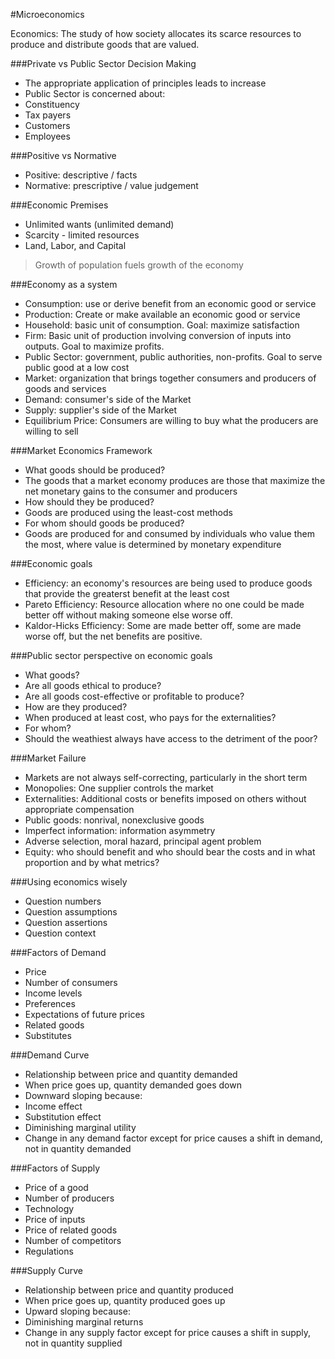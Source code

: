 #Microeconomics

Economics: The study of how society allocates its scarce resources to
produce and distribute goods that are valued.

###Private vs Public Sector Decision Making
 - The appropriate application of principles leads to increase
 - Public Sector is concerned about:
  - Constituency
  - Tax payers
  - Customers
  - Employees

###Positive vs Normative
 - Positive: descriptive / facts
 - Normative: prescriptive / value judgement

###Economic Premises
 - Unlimited wants (unlimited demand)
 - Scarcity - limited resources
  - Land, Labor, and Capital

> Growth of population fuels growth of the economy

###Economy as a system
 - Consumption: use or derive benefit from an economic good or service
 - Production: Create or make available an economic good or service
 - Household: basic unit of consumption. Goal: maximize satisfaction
 - Firm: Basic unit of production involving conversion of inputs into outputs. Goal to maximize profits.
 - Public Sector: government, public authorities, non-profits. Goal to serve public good at a low cost
 - Market: organization that brings together consumers and producers of goods and services
 - Demand: consumer's side of the Market
 - Supply: supplier's side of the Market
 - Equilibrium Price: Consumers are willing to buy what the producers are willing to sell

###Market Economics Framework
 - What goods should be produced?
  - The goods that a market economy produces are those that maximize
  the net monetary gains to the consumer and producers
 - How should they be produced?
  - Goods are produced using the least-cost methods
 - For whom should goods be produced?
  - Goods are produced for and consumed by individuals who value them the most,
  where value is determined by monetary expenditure

###Economic goals
 - Efficiency: an economy's resources are being used to produce goods
 that provide the greaterst benefit at the least cost
 - Pareto Efficiency: Resource allocation where no one could be made
 better off without making someone else worse off.
 - Kaldor-Hicks Efficiency: Some are made better off, some are made
 worse off, but the net benefits are positive.

###Public sector perspective on economic goals
 - What goods?
  - Are all goods ethical to produce?
  - Are all goods cost-effective or profitable to produce?
 - How are they produced?
  - When produced at least cost, who pays for the externalities?
 - For whom?
  - Should the weathiest always have access to the detriment of the poor?

###Market Failure
 - Markets are not always self-correcting, particularly in the short term
 - Monopolies: One supplier controls the market
 - Externalities: Additional costs or benefits imposed on others without appropriate compensation
 - Public goods: nonrival, nonexclusive goods
 - Imperfect information: information asymmetry
  - Adverse selection, moral hazard, principal agent problem
 - Equity: who should benefit and who should bear the costs and in what proportion and by what metrics?

###Using economics wisely
 - Question numbers
 - Question assumptions
 - Question assertions
 - Question context

###Factors of Demand
 - Price
 - Number of consumers
 - Income levels
 - Preferences
 - Expectations of future prices
 - Related goods
 - Substitutes

###Demand Curve
 - Relationship between price and quantity demanded
 - When price goes up, quantity demanded goes down
 - Downward sloping because:
  - Income effect
  - Substitution effect
  - Diminishing marginal utility
 - Change in any demand factor except for price causes a shift in demand, not in quantity demanded

###Factors of Supply
 - Price of a good
 - Number of producers
 - Technology
 - Price of inputs
 - Price of related goods
 - Number of competitors
 - Regulations

###Supply Curve
 - Relationship between price and quantity produced
 - When price goes up, quantity produced goes up
 - Upward sloping because:
  - Diminishing marginal returns
 - Change in any supply factor except for price causes a shift in supply, not in quantity supplied